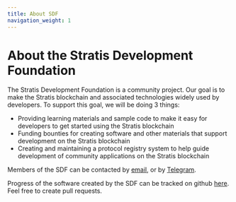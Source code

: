 ```yaml
---
title: About SDF
navigation_weight: 1
---
```

# About the Stratis Development Foundation

The Stratis Development Foundation is a community project. Our goal is to make the Stratis blockchain and associated technologies widely used by developers. To support this goal, we will be doing 3 things:

* Providing learning materials and sample code to make it easy for developers to get started using the Stratis blockchain
* Funding bounties for creating software and other materials that support development on the Stratis blockchain
* Creating and maintaining a protocol registry system to help guide development of community applications on the Stratis blockchain

<a name="contact_sdf"></a> Members of the SDF can be contacted by [email](mailto:stratisdevelopmentfoundation@gmail.com), or by [Telegram](https://t.me/joinchat/FM9Hq08rBu9OzIolFOGCyg).

Progress of the software created by the SDF can be tracked on github [here](https://github.com/StratisDevelopmentFoundation/). Feel free to create pull requests.